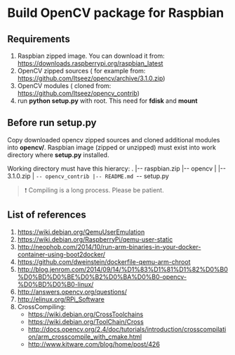 Build OpenCV package for Raspbian
=======================

## Requirements

1. Raspbian zipped image. You can download it from: https://downloads.raspberrypi.org/raspbian_latest
2. OpenCV zipped sources ( for example from: https://github.com/Itseez/opencv/archive/3.1.0.zip)
3. OpenCV modules ( cloned from: https://github.com/Itseez/opencv_contrib)
4. run **python setup.py** with root. This need for **fdisk** and **mount**

## Before run **setup.py**

Copy downloaded opencv zipped sources and cloned additional modules into **opencv/**.
Raspbian image (zipped or unzipped) must exist into work directory where **setup.py** installed.

Working directory must have this hierarcy:
    .
    |-- raspbian.zip
    |-- opencv
    |   |-- 3.1.0.zip
    |   `-- opencv_contrib
    |-- README.md
    `-- setup.py

> :exclamation: Compiling is a long process. Please be patient.

## List of references

1. https://wiki.debian.org/QemuUserEmulation
2. https://wiki.debian.org/RaspberryPi/qemu-user-static
3. http://neophob.com/2014/10/run-arm-binaries-in-your-docker-container-using-boot2docker/
4. https://github.com/dweinstein/dockerfile-qemu-arm-chroot
5. http://blog.jenrom.com/2014/09/14/%D1%83%D1%81%D1%82%D0%B0%D0%BD%D0%BE%D0%B2%D0%BA%D0%B0-opencv-%D0%BD%D0%B0-linux/
6. http://answers.opencv.org/questions/
7. http://elinux.org/RPi_Software
8. CrossCompiling:
    - https://wiki.debian.org/CrossToolchains
    - https://wiki.debian.org/ToolChain/Cross
    - http://docs.opencv.org/2.4/doc/tutorials/introduction/crosscompilation/arm_crosscompile_with_cmake.html
    - http://www.kitware.com/blog/home/post/426
